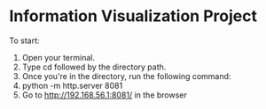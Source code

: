 # Information Visualization Project
To start:
1. Open your terminal.
2. Type cd followed by the directory path.
2. Once you're in the directory, run the following command: 
4. python -m http.server 8081
5. Go to http://192.168.56.1:8081/ in the browser
